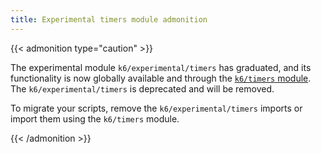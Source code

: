 ```yaml
---
title: Experimental timers module admonition
---
```


{{< admonition type="caution" >}}

The experimental module `k6/experimental/timers` has graduated, and its functionality is now globally available and through the [`k6/timers` module](https://grafana.com/docs/k6/<K6_VERSION>/javascript-api/k6-timers/). The `k6/experimental/timers` is deprecated and will be removed.

To migrate your scripts, remove the `k6/experimental/timers` imports or import them using the `k6/timers` module.

{{< /admonition >}}
